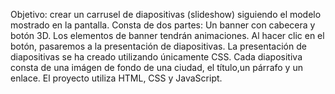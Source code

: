 Objetivo: crear un carrusel de diapositivas (slideshow) siguiendo el modelo mostrado en la pantalla. 
Consta de dos partes:
Un banner con cabecera y botón 3D. Los elementos de banner tendrán animaciones. 
Al hacer clic en el botón, pasaremos a la presentación de diapositivas. 
La presentación de diapositivas se ha creado utilizando únicamente CSS. Cada diapositiva consta de una imágen de fondo de una ciudad, el título,un párrafo y un enlace. 
El proyecto utiliza HTML, CSS y JavaScript.